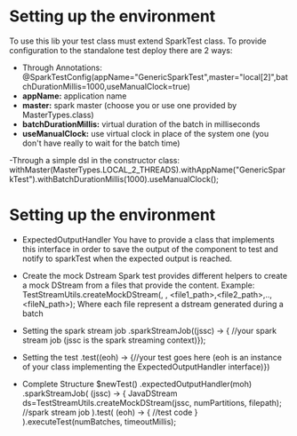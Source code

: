 Setting up the environment
================
To use this lib your test class must extend SparkTest class.
To provide configuration to the standalone test deploy there are 2 ways:
- Through Annotations:
	@SparkTestConfig(appName="GenericSparkTest",master="local[2]",batchDurationMillis=1000,useManualClock=true)
- **appName:** application name
- **master:** spark master (choose you or use one provided by MasterTypes.class)</li>
- **batchDurationMillis:** virtual duration of the batch in milliseconds</li>
- **useManualClock:** use virtual clock in place of the system one (you don't have really to wait for the batch time)</li>

-Through a simple dsl in the constructor class:
	withMaster(MasterTypes.LOCAL_2_THREADS).withAppName("GenericSparkTest").withBatchDurationMillis(1000).useManualClock();

Setting up the environment
================
- ExpectedOutputHandler
You have to provide a class that implements this interface in order to save the output 
of the component to test and notify to sparkTest when the expected output is reached.

- Create the mock Dstream
Spark test provides different helpers to create a mock DStream from a files that provide the content.
Example:
	TestStreamUtils.createMockDStream(<spark streaming context>, <num partitions>, <file1_path>,<file2_path>,..,<fileN_path>);
Where each file represent a dstream generated during a batch 

- Setting the spark stream job
	.sparkStreamJob((jssc) -> {	//your spark stream job (jssc is the spark streaming context)});
- Setting the test
	.test((eoh) -> {//your test goes here (eoh is an instance of your class implementing the ExpectedOutputHandler interface)})
	
- Complete Structure
 $newTest()
 .expectedOutputHandler(moh)
 .sparkStreamJob(
 (jssc) -> {
            JavaDStream<String> ds=TestStreamUtils.createMockDStream(jssc, numPartitions, filepath);
			//spark stream job
		).test(
			(eoh) -> {
				//test code
			}
		).executeTest(numBatches, timeoutMillis);

